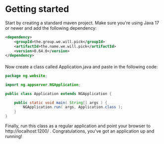 # Getting started


Start by creating a standard maven project. Make sure you're using Java 17 or newer and add the following dependency:

```xml
<dependency>
    <groupId>the.group.we.will.pick</groupId>
    <artifactId>the.name.we.will.pick</artifactId>
    <version>0.64.0</version>
</dependency>
```

####

Now create a class called Application.java and paste in the following code:

```java
package ng.website;

import ng.appserver.NGApplication;

public class Application extends NGApplication {

	public static void main( String[] args ) {
		NGApplication.run( args, Application.class );
	}
}
```

Finally, run this class as a regular application and point your browser to http://localhost:1200/ . Congratulations, you've got an application up and running!